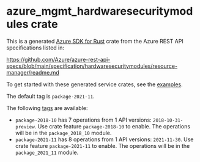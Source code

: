 # azure_mgmt_hardwaresecuritymodules crate

This is a generated [Azure SDK for Rust](https://github.com/Azure/azure-sdk-for-rust) crate from the Azure REST API specifications listed in:

https://github.com/Azure/azure-rest-api-specs/blob/main/specification/hardwaresecuritymodules/resource-manager/readme.md

To get started with these generated service crates, see the [examples](https://github.com/Azure/azure-sdk-for-rust/blob/main/services/README.md#examples).

The default tag is `package-2021-11`.

The following [tags](https://github.com/Azure/azure-sdk-for-rust/blob/main/services/tags.md) are available:

- `package-2018-10` has 7 operations from 1 API versions: `2018-10-31-preview`. Use crate feature `package-2018-10` to enable. The operations will be in the `package_2018_10` module.
- `package-2021-11` has 8 operations from 1 API versions: `2021-11-30`. Use crate feature `package-2021-11` to enable. The operations will be in the `package_2021_11` module.